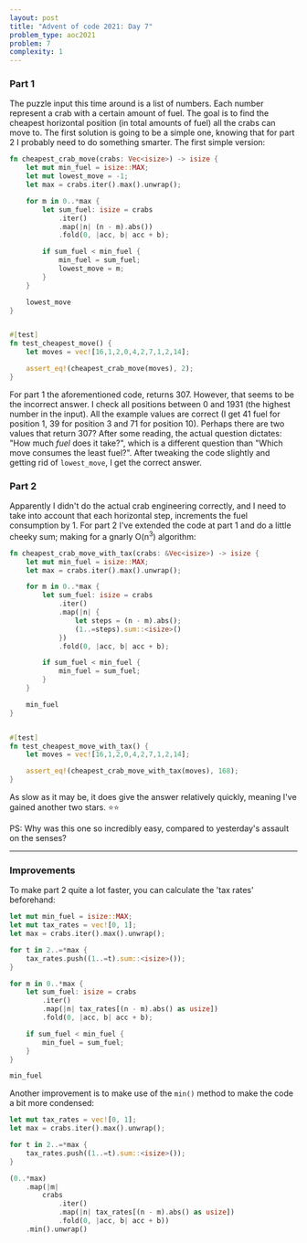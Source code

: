 ```yaml
---
layout: post
title: "Advent of code 2021: Day 7"
problem_type: aoc2021
problem: 7
complexity: 1
---
```


### Part 1
The puzzle input this time around is a list of numbers. Each number represent a crab with a certain amount of fuel. The goal is to find the cheapest horizontal position (in total amounts of fuel) all the crabs can move to. The first solution is going to be a simple one, knowing that for part 2 I probably need to do something smarter. The first simple version:

```rust
fn cheapest_crab_move(crabs: Vec<isize>) -> isize {
    let mut min_fuel = isize::MAX;
    let mut lowest_move = -1;
    let max = crabs.iter().max().unwrap();

    for m in 0..*max {
        let sum_fuel: isize = crabs
            .iter()
            .map(|n| (n - m).abs())
            .fold(0, |acc, b| acc + b);

        if sum_fuel < min_fuel {
            min_fuel = sum_fuel;
            lowest_move = m;
        }
    }

    lowest_move
}


#[test]
fn test_cheapest_move() {
    let moves = vec![16,1,2,0,4,2,7,1,2,14];

    assert_eq!(cheapest_crab_move(moves), 2);
}
```

For part 1 the aforementioned code, returns 307. However, that seems to be the incorrect answer. I check all positions between 0 and 1931 (the highest number in the input). All the example values are correct (I get 41 fuel for position 1, 39 for position 3 and 71 for position 10). Perhaps there are two values that return 307? After some reading, the actual question dictates: "How much _fuel_ does it take?", which is a different question than "Which move consumes the least fuel?". After tweaking the code slightly and getting rid of `lowest_move`, I get the correct answer.

### Part 2
Apparently I didn't do the actual crab engineering correctly, and I need to take into account that each horizontal step, increments the fuel consumption by 1. For part 2 I've extended the code at part 1 and do a little cheeky sum; making for a gnarly O(n<sup>3</sup>) algorithm:

```rust
fn cheapest_crab_move_with_tax(crabs: &Vec<isize>) -> isize {
    let mut min_fuel = isize::MAX;
    let max = crabs.iter().max().unwrap();

    for m in 0..*max {
        let sum_fuel: isize = crabs
            .iter()
            .map(|n| {
                let steps = (n - m).abs();
                (1..=steps).sum::<isize>()
            })
            .fold(0, |acc, b| acc + b);

        if sum_fuel < min_fuel {
            min_fuel = sum_fuel;
        }
    }

    min_fuel
}


#[test]
fn test_cheapest_move_with_tax() {
    let moves = vec![16,1,2,0,4,2,7,1,2,14];

    assert_eq!(cheapest_crab_move_with_tax(moves), 168);
}
```

As slow as it may be, it does give the answer relatively quickly, meaning I've gained another two stars. ⭐️⭐️

PS: Why was this one so incredibly easy, compared to yesterday's assault on the senses?

---

### Improvements
To make part 2 quite a lot faster, you can calculate the 'tax rates' beforehand:

```rust
let mut min_fuel = isize::MAX;
let mut tax_rates = vec![0, 1];
let max = crabs.iter().max().unwrap();

for t in 2..=*max {
    tax_rates.push((1..=t).sum::<isize>());
}

for m in 0..*max {
    let sum_fuel: isize = crabs
        .iter()
        .map(|n| tax_rates[(n - m).abs() as usize])
        .fold(0, |acc, b| acc + b);

    if sum_fuel < min_fuel {
        min_fuel = sum_fuel;
    }
}

min_fuel
```

Another improvement is to make use of the `min()` method to make the code a bit more condensed:

```rust
let mut tax_rates = vec![0, 1];
let max = crabs.iter().max().unwrap();

for t in 2..=*max {
    tax_rates.push((1..=t).sum::<isize>());
}

(0..*max)
    .map(|m|
        crabs
            .iter()
            .map(|n| tax_rates[(n - m).abs() as usize])
            .fold(0, |acc, b| acc + b))
    .min().unwrap()
```
